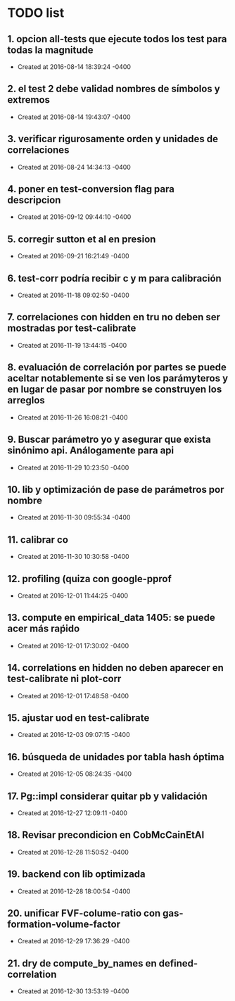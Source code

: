 # TODO list
## 1. opcion all-tests que ejecute todos los test para todas la magnitude
- Created at   2016-08-14 18:39:24 -0400

## 2. el test 2 debe validad nombres de símbolos y extremos
- Created at   2016-08-14 19:43:07 -0400

## 3. verificar rigurosamente orden y unidades de correlaciones
- Created at   2016-08-24 14:34:13 -0400

## 4. poner en test-conversion flag para descripcion
- Created at   2016-09-12 09:44:10 -0400

## 5. corregir sutton et al en presion
- Created at   2016-09-21 16:21:49 -0400

## 6. test-corr podría recibir c y m para calibración
- Created at   2016-11-18 09:02:50 -0400

## 7. correlaciones con hidden en tru no deben ser mostradas por test-calibrate
- Created at   2016-11-19 13:44:15 -0400

## 8. evaluación de correlación por partes se puede aceltar notablemente si se ven los parámyteros y en lugar de pasar por nombre se construyen los arreglos
- Created at   2016-11-26 16:08:21 -0400

## 9. Buscar parámetro yo y asegurar que exista sinónimo api. Análogamente para api
- Created at   2016-11-29 10:23:50 -0400

## 10. lib y optimización de pase de parámetros por nombre
- Created at   2016-11-30 09:55:34 -0400

## 11. calibrar co
- Created at   2016-11-30 10:30:58 -0400

## 12. profiling (quiza con google-pprof
- Created at   2016-12-01 11:44:25 -0400

## 13. compute en empirical_data 1405: se puede acer más raṕido
- Created at   2016-12-01 17:30:02 -0400

## 14. correlations en hidden no deben aparecer en test-calibrate ni plot-corr
- Created at   2016-12-01 17:48:58 -0400

## 15. ajustar uod en test-calibrate
- Created at   2016-12-03 09:07:15 -0400

## 16. búsqueda de unidades por tabla hash óptima
- Created at   2016-12-05 08:24:35 -0400

## 17. Pg::impl considerar quitar pb y validación
- Created at   2016-12-27 12:09:11 -0400

## 18. Revisar precondicion en CobMcCainEtAl
- Created at   2016-12-28 11:50:52 -0400

## 19. backend con lib optimizada
- Created at   2016-12-28 18:00:54 -0400

## 20. unificar FVF-colume-ratio con gas-formation-volume-factor
- Created at   2016-12-29 17:36:29 -0400

## 21. dry de compute_by_names en defined-correlation
- Created at   2016-12-30 13:53:19 -0400

